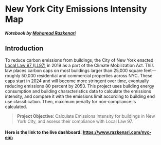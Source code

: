 # New York City Emissions Intensity Map
##### Notebook by [Mohamad Razkenari](https://www.razkenari.com)

## Introduction

To reduce carbon emissions from buildings, the City of New York enacted [Local Law 97 (LL97)](https://www1.nyc.gov/site/sustainablebuildings/ll97/local-law-97.page) in 2019 as a part of the Climate Mobilization Act. This law places carbon caps on most buildings larger than 25,000 square feet—roughly 50,000 residential and commercial properties across NYC. These caps start in 2024 and will become more stringent over time, eventually reducing emissions 80 percent by 2050. This project uses building energy consumption and building characteristics data to calculate the emissions intensity, and compare it with the emissions limit according to building end use classification. Then, maximum penalty for non-compliance is calculated.

>**Project Objective**: Calculate Emissions Intensity for buildings in New York City, and assess their compliance with Local Law 97.

#### Here is the link to the live dashboard: <a href="https://www.razkenari.com/nyc-eim" target="_blank">https://www.razkenari.com/nyc-eim</a>
